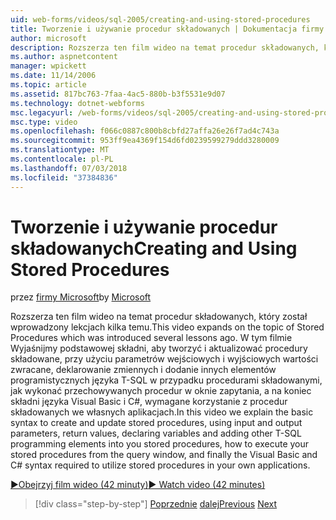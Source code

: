 ```yaml
---
uid: web-forms/videos/sql-2005/creating-and-using-stored-procedures
title: Tworzenie i używanie procedur składowanych | Dokumentacja firmy Microsoft
author: microsoft
description: Rozszerza ten film wideo na temat procedur składowanych, który został wprowadzony lekcjach kilka temu. W tym filmie pokazano Wyjaśnijmy podstawowa składnia do tworzenia i aktualizowania...
ms.author: aspnetcontent
manager: wpickett
ms.date: 11/14/2006
ms.topic: article
ms.assetid: 817bc763-7faa-4ac5-880b-b3f5531e9d07
ms.technology: dotnet-webforms
msc.legacyurl: /web-forms/videos/sql-2005/creating-and-using-stored-procedures
msc.type: video
ms.openlocfilehash: f066c0887c800b8cbfd27affa26e26f7ad4c743a
ms.sourcegitcommit: 953ff9ea4369f154d6fd0239599279ddd3280009
ms.translationtype: MT
ms.contentlocale: pl-PL
ms.lasthandoff: 07/03/2018
ms.locfileid: "37384836"
---
```

<a name="creating-and-using-stored-procedures"></a><span data-ttu-id="45fb1-104">Tworzenie i używanie procedur składowanych</span><span class="sxs-lookup"><span data-stu-id="45fb1-104">Creating and Using Stored Procedures</span></span>
====================
<span data-ttu-id="45fb1-105">przez [firmy Microsoft](https://github.com/microsoft)</span><span class="sxs-lookup"><span data-stu-id="45fb1-105">by [Microsoft](https://github.com/microsoft)</span></span>

<span data-ttu-id="45fb1-106">Rozszerza ten film wideo na temat procedur składowanych, który został wprowadzony lekcjach kilka temu.</span><span class="sxs-lookup"><span data-stu-id="45fb1-106">This video expands on the topic of Stored Procedures which was introduced several lessons ago.</span></span> <span data-ttu-id="45fb1-107">W tym filmie Wyjaśnijmy podstawowej składni, aby tworzyć i aktualizować procedury składowane, przy użyciu parametrów wejściowych i wyjściowych wartości zwracane, deklarowanie zmiennych i dodanie innych elementów programistycznych języka T-SQL w przypadku procedurami składowanymi, jak wykonać przechowywanych procedur w oknie zapytania, a na koniec składni języka Visual Basic i C#, wymagane korzystanie z procedur składowanych we własnych aplikacjach.</span><span class="sxs-lookup"><span data-stu-id="45fb1-107">In this video we explain the basic syntax to create and update stored procedures, using input and output parameters, return values, declaring variables and adding other T-SQL programming elements into you stored procedures, how to execute your stored procedures from the query window, and finally the Visual Basic and C# syntax required to utilize stored procedures in your own applications.</span></span>

[<span data-ttu-id="45fb1-108">&#9654;Obejrzyj film wideo (42 minuty)</span><span class="sxs-lookup"><span data-stu-id="45fb1-108">&#9654; Watch video (42 minutes)</span></span>](https://channel9.msdn.com/Blogs/ASP-NET-Site-Videos/creating-and-using-stored-procedures)

> [!div class="step-by-step"]
> <span data-ttu-id="45fb1-109">[Poprzednie](building-and-customizing-reports-in-business-intelligence-development-studio.md)
> [dalej](enabling-full-text-search-in-your-text-data.md)</span><span class="sxs-lookup"><span data-stu-id="45fb1-109">[Previous](building-and-customizing-reports-in-business-intelligence-development-studio.md)
[Next](enabling-full-text-search-in-your-text-data.md)</span></span>
